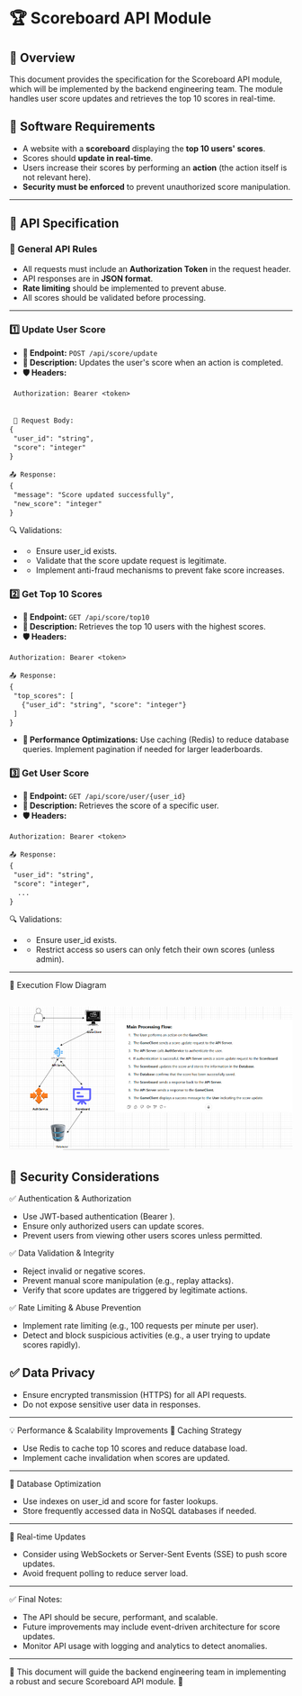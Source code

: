 # 🏆 Scoreboard API Module

## 📖 Overview
This document provides the specification for the Scoreboard API module, which will be implemented by the backend engineering team. The module handles user score updates and retrieves the top 10 scores in real-time.

## 🔧 Software Requirements
- A website with a **scoreboard** displaying the **top 10 users' scores**.
- Scores should **update in real-time**.
- Users increase their scores by performing an **action** (the action itself is not relevant here).
- **Security must be enforced** to prevent unauthorized score manipulation.

---

## 🚀 API Specification

### 🔹 General API Rules
- All requests must include an **Authorization Token** in the request header.
- API responses are in **JSON format**.
- **Rate limiting** should be implemented to prevent abuse.
- All scores should be validated before processing.

---

### 1️⃣ **Update User Score**
- **📌 Endpoint:** `POST /api/score/update`
- **📖 Description:** Updates the user's score when an action is completed.
- **🛡️ Headers:**  
 ```http
  Authorization: Bearer <token>


  📩 Request Body:
{
  "user_id": "string",
  "score": "integer"
}

📤 Response:
{
  "message": "Score updated successfully",
  "new_score": "integer"
}
```
🔍 Validations:
- * Ensure user_id exists.
- * Validate that the score update request is legitimate.
- * Implement anti-fraud mechanisms to prevent fake score increases.
### 2️⃣ Get Top 10 Scores
- **📌 Endpoint:** `GET /api/score/top10`
- **📖 Description:** Retrieves the top 10 users with the highest scores.
- **🛡️ Headers:** 
 ```http
Authorization: Bearer <token>

📤 Response:
{
  "top_scores": [
    {"user_id": "string", "score": "integer"}
  ]
}
```
- **💾 Performance Optimizations:**
Use caching (Redis) to reduce database queries.
Implement pagination if needed for larger leaderboards.

### 3️⃣ Get User Score
- **📌 Endpoint:** `GET /api/score/user/{user_id}`
- **📖 Description:** Retrieves the score of a specific user.
- **🛡️ Headers:** 
 ```http
Authorization: Bearer <token>

📤 Response:
{
  "user_id": "string",
  "score": "integer",
   ...
}
```
🔍 Validations:
- * Ensure user_id exists.
- * Restrict access so users can only fetch their own scores (unless admin).
---
🔄 Execution Flow Diagram

![alt](image.png)
---

## 🔐 Security Considerations
✅ Authentication & Authorization

- Use JWT-based authentication (Bearer <token>).
- Ensure only authorized users can update scores.
- Prevent users from viewing other users scores unless permitted.

✅ Data Validation & Integrity

- Reject invalid or negative scores.
- Prevent manual score manipulation (e.g., replay attacks).
- Verify that score updates are triggered by legitimate actions.

✅ Rate Limiting & Abuse Prevention

- Implement rate limiting (e.g., 100 requests per minute per user).
- Detect and block suspicious activities (e.g., a user trying to update scores rapidly).

✅ Data Privacy
---
- Ensure encrypted transmission (HTTPS) for all API requests.
- Do not expose sensitive user data in responses.
---
💡 Performance & Scalability Improvements
🚀 Caching Strategy

- Use Redis to cache top 10 scores and reduce database load.
- Implement cache invalidation when scores are updated.
---
🚀 Database Optimization

- Use indexes on user_id and score for faster lookups.
- Store frequently accessed data in NoSQL databases if needed.
---
🚀 Real-time Updates

- Consider using WebSockets or Server-Sent Events (SSE) to push score updates.
- Avoid frequent polling to reduce server load.
---
✅ Final Notes:

- The API should be secure, performant, and scalable.
- Future improvements may include event-driven architecture for score updates.
- Monitor API usage with logging and analytics to detect anomalies.
---
📌 This document will guide the backend engineering team in implementing a robust and secure Scoreboard API module. 🚀







